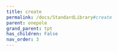 ```yaml
---
title: create
permalink: /docs/StandardLibrary#create
parent: onepole
grand_parent: tpt
has_children: False
nav_order: 3
---
```

